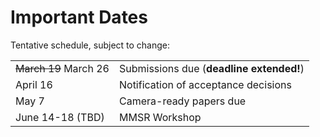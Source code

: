 # Important Dates

Tentative schedule, subject to change:

|                       |                                         |
|-----------------------|-----------------------------------------|
| ~~March 19~~ March 26 | Submissions due (**deadline extended!**)|
| April 16              | Notification of acceptance decisions    |
| May 7                 | Camera-ready papers due                 |
| June 14-18 (TBD)      | MMSR Workshop                           |
